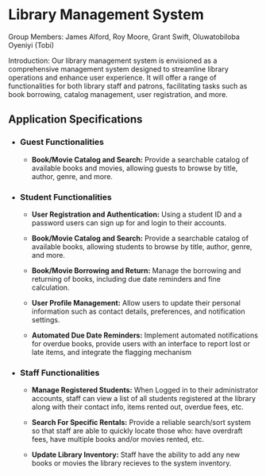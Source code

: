 # Library Management System

Group Members: James Alford, Roy Moore, Grant Swift, Oluwatobiloba Oyeniyi (Tobi)

Introduction: Our library management system is envisioned as a comprehensive management system designed to streamline library operations and enhance user experience. It will offer a range of functionalities for both library staff and patrons, facilitating tasks such as book borrowing, catalog management, user registration, and more.

## Application Specifications

* ### Guest Functionalities

  * **Book/Movie Catalog and Search:** Provide a searchable catalog of available books and movies, allowing guests to browse by title, author, genre, and more.

* ### Student Functionalities

  * **User Registration and Authentication:** Using a student ID and a password users can sign up for and login to their accounts.

  * **Book/Movie Catalog and Search:** Provide a searchable catalog of available books, allowing students to browse by title, author, genre, and more.

  * **Book/Movie Borrowing and Return:** Manage the borrowing and returning of books, including due date reminders and fine calculation.

  * **User Profile Management:** Allow users to update their personal information such as contact details, preferences, and notification settings.

  * **Automated Due Date Reminders:** Implement automated notifications for overdue books, provide users with an interface to report lost or late items, and integrate the flagging mechanism

* ### Staff Functionalities
  
  * **Manage Registered Students:** When Logged in to their administrator accounts, staff can view a list of all students registered at the library along with their contact info, items rented out, overdue fees, etc.

  * **Search For Specific Rentals:** Provide a reliable search/sort system so that staff are able to quickly locate those who: have overdraft fees, have multiple books and/or movies rented, etc.

  * **Update Library Inventory:** Staff have the ability to add any new books or movies the library recieves to the system inventory.
